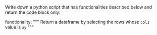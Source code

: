 Write down a python script that has functionalities described below and return the code block only:

functionality: """ 
Return a dataframe by selecting the rows whose `col1` value is `ay`
"""
